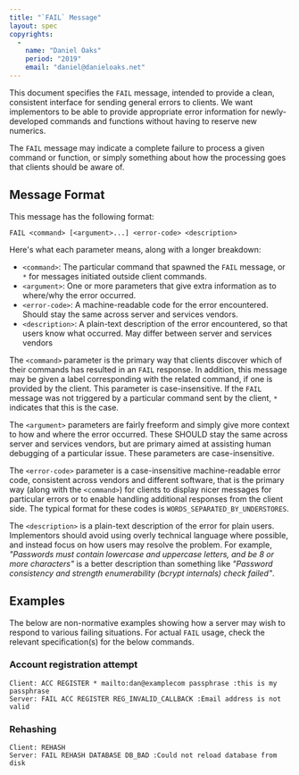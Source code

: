 ```yaml
---
title: "`FAIL` Message"
layout: spec
copyrights:
  -
    name: "Daniel Oaks"
    period: "2019"
    email: "daniel@danieloaks.net"
---
```


This document specifies the `FAIL` message, intended to provide a clean, consistent interface for sending general errors to clients. We want implementors to be able to provide appropriate error information for newly-developed commands and functions without having to reserve new numerics.

The `FAIL` message may indicate a complete failure to process a given command or function, or simply something about how the processing goes that clients should be aware of.


## Message Format

This message has the following format:

    FAIL <command> [<argument>...] <error-code> <description>

Here's what each parameter means, along with a longer breakdown:

- `<command>`: The particular command that spawned the `FAIL` message, or `*` for messages initiated outside client commands.
- `<argument>`: One or more parameters that give extra information as to where/why the error occurred.
- `<error-code>`: A machine-readable code for the error encountered. Should stay the same across server and services vendors.
- `<description>`: A plain-text description of the error encountered, so that users know what occurred. May differ between server and services vendors

The `<command>` parameter is the primary way that clients discover which of their commands has resulted in an `FAIL` response. In addition, this message may be given a label corresponding with the related command, if one is provided by the client. This parameter is case-insensitive. If the `FAIL` message was not triggered by a particular command sent by the client, `*` indicates that this is the case.

The `<argument>` parameters are fairly freeform and simply give more context to how and where the error occurred. These SHOULD stay the same across server and services vendors, but are primary aimed at assisting human debugging of a particular issue. These parameters are case-insensitive.

The `<error-code>` parameter is a case-insensitive machine-readable error code, consistent across vendors and different software, that is the primary way (along with the `<command>`) for clients to display nicer messages for particular errors or to enable handling additional responses from the client side. The typical format for these codes is `WORDS_SEPARATED_BY_UNDERSTORES`.

The `<description>` is a plain-text description of the error for plain users. Implementors should avoid using overly technical language where possible, and instead focus on how users may resolve the problem. For example, _"Passwords must contain lowercase and uppercase letters, and be 8 or more characters"_ is a better description than something like _"Password consistency and strength enumerability (bcrypt internals) check failed"_.


## Examples

The below are non-normative examples showing how a server may wish to respond to various failing situations. For actual `FAIL` usage, check the relevant specification(s) for the below commands.

### Account registration attempt

    Client: ACC REGISTER * mailto:dan@examplecom passphrase :this is my passphrase
    Server: FAIL ACC REGISTER REG_INVALID_CALLBACK :Email address is not valid

### Rehashing

    Client: REHASH
    Server: FAIL REHASH DATABASE DB_BAD :Could not reload database from disk
